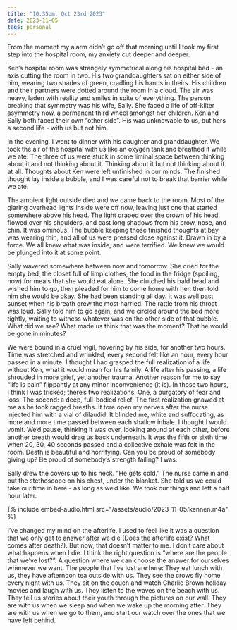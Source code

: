 ```yaml
---
title: "10:35pm, Oct 23rd 2023"
date: 2023-11-05
tags: personal
---
```


From the moment my alarm didn’t go off that morning until I took my first step into the hospital room, my anxiety cut deeper and deeper.

Ken’s hospital room was strangely symmetrical along his hospital bed - an axis cutting the room in two. His two granddaughters sat on either side of him, wearing two shades of green, cradling his hands in theirs. His children and their partners were dotted around the room in a cloud. The air was heavy, laden with reality and smiles in spite of everything. The person breaking that symmetry was his wife, Sally. She faced a life of off-kilter asymmetry now, a permanent third wheel amongst her children. Ken and Sally both faced their own “other side”. His was unknowable to us, but hers a second life - with us but not him.

In the evening, I went to dinner with his daughter and granddaughter. We took the air of the hospital with us like an oxygen tank and breathed it while we ate. The three of us were stuck in some liminal space between thinking about it and not thinking about it. Thinking about it but not thinking about it at all. Thoughts about Ken were left unfinished in our minds. The finished thought lay inside a bubble, and I was careful not to break that barrier while we ate.

The ambient light outside died and we came back to the room. Most of the glaring overhead lights inside were off now, leaving just one that started somewhere above his head. The light draped over the crown of his head, flowed over his shoulders, and cast long shadows from his brow, nose, and chin. It was ominous. The bubble keeping those finished thoughts at bay was wearing thin, and all of us were pressed close against it. Drawn in by a force. We all knew what was inside, and were terrified. We knew we would be plunged into it at some point.

Sally wavered somewhere between now and tomorrow. She cried for the empty bed, the closet full of limp clothes, the food in the fridge (spoiling, now) for meals that she would eat alone. She clutched his bald head and wished him to go, then pleaded for him to come home with her, then told him she would be okay. She had been standing all day. It was well past sunset when his breath grew the most harried. The rattle from his throat was loud. Sally told him to go again, and we circled around the bed more tightly, waiting to witness whatever was on the other side of that bubble. What did we see? What made us think that was the moment? That he would be gone in minutes?

We were bound in a cruel vigil, hovering by his side, for another two hours. Time was stretched and wrinkled, every second felt like an hour, every hour passed in a minute. I thought I had grasped the full realization of a life without Ken, what it would mean for his family. A life after his passing, a life shrouded in more grief, yet another trauma. Another reason for me to say “life is pain” flippantly at any minor inconvenience (it is). In those two hours, I think I was tricked; there’s two realizations. One, a purgatory of fear and loss. The second: a deep, full-bodied relief. The first realization gnawed at me as he took ragged breaths. It tore open my nerves after the nurse injected him with a vial of dilaudid. It blinded me, white and suffocating, as more and more time passed between each shallow inhale. I thought I would vomit. We’d pause, thinking it was over, looking around at each other, before another breath would drag us back underneath. It was the fifth or sixth time when 20, 30, 40 seconds passed and a collective exhale was felt in the room. Death is beautiful and horrifying. Can you be proud of somebody giving up? Be proud of somebody’s strength failing? I was.

Sally drew the covers up to his neck. “He gets cold.” The nurse came in and put the stethoscope on his chest, under the blanket. She told us we could take our time in here - as long as we’d like. We took our things and left a half hour later.

{% include embed-audio.html src="/assets/audio/2023-11-05/kennen.m4a" %}

I’ve changed my mind on the afterlife. I used to feel like it was a question that we only get to answer after we die (Does the afterlife exist? What comes after death?). But now, that doesn’t matter to me. I don’t care about what happens when I die. I think the right question is “where are the people that we’ve lost?”. A question where we can choose the answer for ourselves whenever we want. The people that I’ve lost are here: They eat lunch with us, they have afternoon tea outside with us. They see the crows fly home every night with us. They sit on the couch and watch Charlie Brown holiday movies and laugh with us. They listen to the waves on the beach with us. They tell us stories about their youth through the pictures on our wall. They are with us when we sleep and when we wake up the morning after. They are with us when we go to them, and start our watch over the ones that we have left behind.
